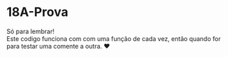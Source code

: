 <h1> 18A-Prova </h1>

<p>Só para lembrar! <br> 
Este codigo funciona com com uma função de cada vez, então quando for para testar uma comente a outra. ❤️</p>
